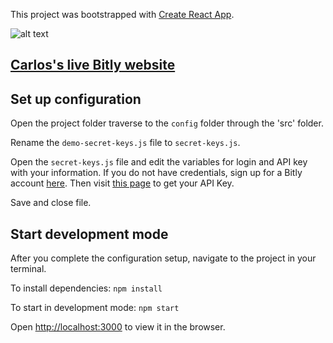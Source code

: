 This project was bootstrapped with [Create React App](https://github.com/facebookincubator/create-react-app).

![alt text](https://i.imgur.com/bVbujCA.png "Carlos's Bitly")

## [Carlos's live Bitly website](http://bitly-clone.surge.sh/ "Carlos Bitly website")


## Set up configuration
Open the project folder traverse to the `config` folder through the 'src' folder.

Rename the `demo-secret-keys.js` file to `secret-keys.js`.

Open the `secret-keys.js` file and edit the variables for login and API key with your information. If you do not have credentials, sign up for a Bitly account [here](https://bitly.com/). Then visit [this page](https://bitly.com/a/your_api_key) to get your API Key.

Save and close file.

## Start development mode
After you complete the configuration setup, navigate to the project in your terminal.

To install dependencies: `npm install`

To start in development mode: `npm start`

Open [http://localhost:3000](http://localhost:3000) to view it in the browser.
